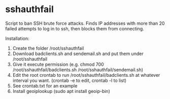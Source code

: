 # sshauthfail
Script to ban SSH brute force attacks.  Finds IP addresses with more than 20 failed attempts to log in to ssh, then blocks them from connecting.

Installation:
1. Create the folder /root/sshauthfail
2. Download badclients.sh and sendemail.sh and put them under /root/sshauthfail
3. Give it execute permission (e.g. chmod 700 /root/sshauthfail/badclients.sh /root/sshauthfail/sendemail.sh)
4. Edit the root crontab to run /root/sshauthfail/badclients.sh at whatever interval you want. (crontab -e to edit, crontab -l to list)
5. See crontab.txt for an example
6. Install geoiplookup (sudo apt install geoip-bin)
